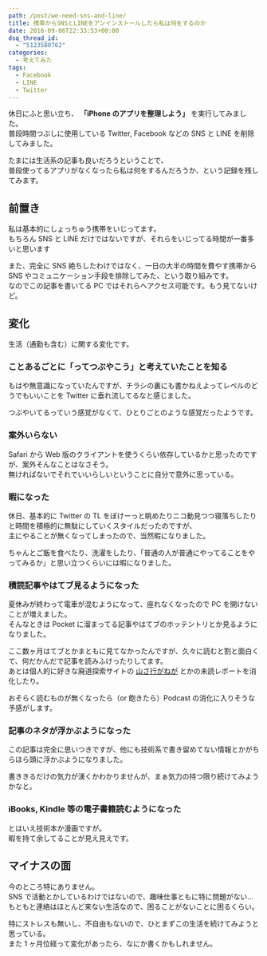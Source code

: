 ```yaml
---
path: /post/we-need-sns-and-line/
title: 携帯からSNSとLINEをアンインストールしたら私は何をするのか
date: 2016-09-06T22:33:53+00:00
dsq_thread_id:
  - "5123580762"
categories:
  - 考えてみた
tags:
  - Facebook
  - LINE
  - Twitter
---
```


休日にふと思い立ち、 **「iPhone のアプリを整理しよう」** を実行してみました。  
普段時間つぶしに使用している Twitter, Facebook などの SNS と LINE を削除してみました。

たまには生活系の記事も良いだろうということで、  
普段使ってるアプリがなくなったら私は何をするんだろうか、という記録を残してみます。

<!--more-->

## 前置き

私は基本的にしょっちゅう携帯をいじってます。  
もちろん SNS と LINE だけではないですが、それらをいじってる時間が一番多いと思います

また、完全に SNS 絶ちしたわけではなく、一日の大半の時間を費やす携帯から SNS やコミュニケーション手段を排除してみた、という取り組みです。  
なのでこの記事を書いてる PC ではそれらへアクセス可能です。もう見てないけど。

## 変化

生活（通勤も含む）に関する変化です。

### ことあるごとに「ってつぶやこう」と考えていたことを知る

もはや無意識になっていたんですが、チラシの裏にも書かねえよってレベルのどうでもいいことを Twitter に垂れ流してるなと感じました。

つぶやいてるっていう感覚がなくて、ひとりごとのような感覚だったようです。

### 案外いらない

Safari から Web 版のクライアントを使うくらい依存しているかと思ったのですが、案外そんなことはなさそう。  
無ければないでそれでいいらしいということに自分で意外に思っている。

### 暇になった

休日、基本的に Twitter の TL をぼけーっと眺めたりニコ動見つつ寝落ちしたりと時間を積極的に無駄にしていくスタイルだったのですが、  
主にやることが無くなってしまったので、当然暇になりました。

ちゃんとご飯を食べたり、洗濯をしたり、「普通の人が普通にやってることをやってみるか」と思い立つくらいには暇になりました。

### 積読記事やはてブ見るようになった

夏休みが終わって電車が混むようになって、座れなくなったので PC を開けないことが増えました。  
そんなときは Pocket に溜まってる記事やはてブのホッテントリとか見るようになりました。

ここ数ヶ月はてブとかまともに見てなかったんですが、久々に読むと割と面白くて、何だかんだで記事を読みふけったりしてます。  
あとは個人的に好きな廃道探索サイトの [山さ行がねが](http://yamaiga.com/) とかの未読レポートを消化したり。

おそらく読むものが無くなったら（or 飽きたら）Podcast の消化に入りそうな予感がします。

### 記事のネタが浮かぶようになった

この記事は完全に思いつきですが、他にも技術系で書き留めてない情報とかがちらほら頭に浮かぶようになりました。

書ききるだけの気力が湧くかわかりませんが、まぁ気力の持つ限り続けてみようかなと。

### iBooks, Kindle 等の電子書籍読むようになった

とはいえ技術本か漫画ですが。  
暇を持て余してることが見え見えです。

## マイナスの面

今のところ特にありません。  
SNS で活動とかしているわけではないので、趣味仕事ともに特に問題がない…  
もともと連絡はほとんど来ない生活なので、困ることがないことに困るくらい。

特にストレスも無いし、不自由もないので、ひとまずこの生活を続けてみようと思っている。  
また 1 ヶ月位経って変化があったら、なにか書くかもしれません。
